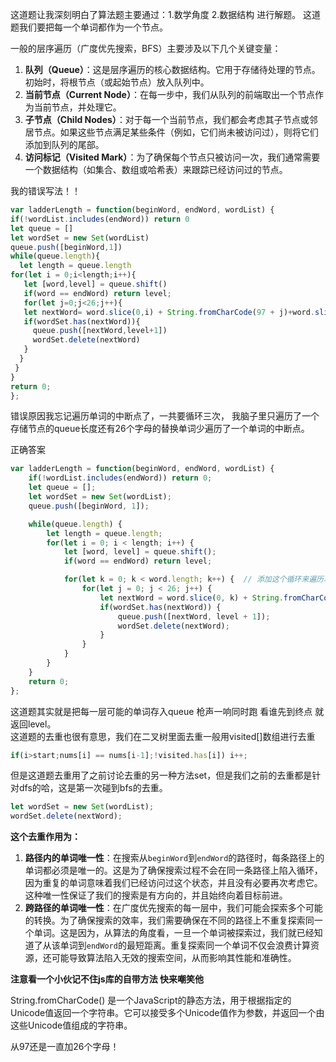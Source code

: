 这道题让我深刻明白了算法题主要通过：1.数学角度  2.数据结构  进行解题。
这道题我们要把每一个单词都作为一个节点。

一般的层序遍历（广度优先搜索，BFS）主要涉及以下几个关键变量：

1. **队列（Queue）**：这是层序遍历的核心数据结构。它用于存储待处理的节点。初始时，将根节点（或起始节点）放入队列中。
2. **当前节点（Current Node）**：在每一步中，我们从队列的前端取出一个节点作为当前节点，并处理它。
3. **子节点（Child Nodes）**：对于每一个当前节点，我们都会考虑其子节点或邻居节点。如果这些节点满足某些条件（例如，它们尚未被访问过），则将它们添加到队列的尾部。
4. **访问标记（Visited Mark）**：为了确保每个节点只被访问一次，我们通常需要一个数据结构（如集合、数组或哈希表）来跟踪已经访问过的节点。

我的错误写法！！
```javaScript
var ladderLength = function(beginWord, endWord, wordList) {
if(!wordList.includes(endWord)) return 0
let queue = []
let wordSet = new Set(wordList)
queue.push([beginWord,1])
while(queue.length){
  let length = queue.length
for(let i = 0;i<length;i++){
   let [word,level] = queue.shift()
   if(word == endWord) return level;
   for(let j=0;j<26;j++){
   let nextWord= word.slice(0,i) + String.fromCharCode(97 + j)+word.slice(i+1)
   if(wordSet.has(nextWord)){
     queue.push([nextWord,level+1])
     wordSet.delete(nextWord)
   }
  }
 }
}
return 0;
};
```
错误原因我忘记遍历单词的中断点了，一共要循环三次， 我脑子里只遍历了一个存储节点的queue长度还有26个字母的替换单词少遍历了一个单词的中断点。

正确答案
```javaScript
var ladderLength = function(beginWord, endWord, wordList) {
    if(!wordList.includes(endWord)) return 0;
    let queue = [];
    let wordSet = new Set(wordList);
    queue.push([beginWord, 1]);

    while(queue.length) {
        let length = queue.length;
        for(let i = 0; i < length; i++) {
            let [word, level] = queue.shift();
            if(word == endWord) return level;

            for(let k = 0; k < word.length; k++) {  // 添加这个循环来遍历单词的每个字符
                for(let j = 0; j < 26; j++) {
                    let nextWord = word.slice(0, k) + String.fromCharCode(97 + j) + word.slice(k + 1);
                    if(wordSet.has(nextWord)) {
                        queue.push([nextWord, level + 1]);
                        wordSet.delete(nextWord);
                    }
                }
            }
        }
    }
    return 0;
};

```
这道题其实就是把每一层可能的单词存入queue 枪声一响同时跑 看谁先到终点 就返回level。  
这道题的去重也很有意思，我们在二叉树里面去重一般用visited[]数组进行去重
```javaScript
if(i>start;nums[i] == nums[i-1];!visited.has[i]) i++;
```
但是这道题去重用了之前讨论去重的另一种方法set，但是我们之前的去重都是针对dfs的哈，这是第一次碰到bfs的去重。

```javaScript
let wordSet = new Set(wordList);
wordSet.delete(nextWord);
```
**这个去重作用为：**
1. **路径内的单词唯一性**：在搜索从`beginWord`到`endWord`的路径时，每条路径上的单词都必须是唯一的。这是为了确保搜索过程不会在同一条路径上陷入循环，因为重复的单词意味着我们已经访问过这个状态，并且没有必要再次考虑它。这种唯一性保证了我们的搜索是有方向的，并且始终向着目标前进。
2. **跨路径的单词唯一性**：在广度优先搜索的每一层中，我们可能会探索多个可能的转换。为了确保搜索的效率，我们需要确保在不同的路径上不重复探索同一个单词。这是因为，从算法的角度看，一旦一个单词被探索过，我们就已经知道了从该单词到`endWord`的最短距离。重复探索同一个单词不仅会浪费计算资源，还可能导致算法陷入无效的搜索空间，从而影响其性能和准确性。

**注意看一个小伙记不住js库的自带方法 快来嘲笑他**

String.fromCharCode() 是一个JavaScript的静态方法，用于根据指定的Unicode值返回一个字符串。它可以接受多个Unicode值作为参数，并返回一个由这些Unicode值组成的字符串。

从97还是一直加26个字母！
